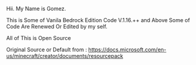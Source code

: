 Hii. My Name is Gomez.

This is Some of Vanila Bedrock Edition Code 
V.1.16.++ and Above 
Some of Code Are Renewed Or Edited by my self.

All of This is Open Source

Original Source or Default from :
https://docs.microsoft.com/en-us/minecraft/creator/documents/resourcepack
